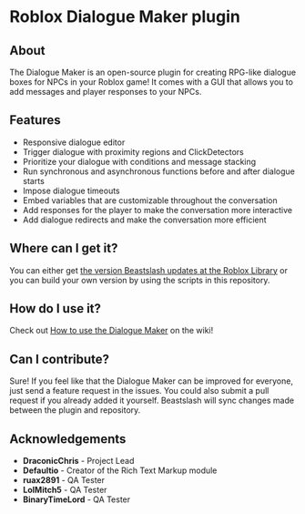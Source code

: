# Roblox Dialogue Maker plugin

## About
The Dialogue Maker is an open-source plugin for creating RPG-like dialogue boxes for NPCs in your Roblox game! It comes with a GUI that allows you to add messages and player responses to your NPCs.

## Features
* Responsive dialogue editor
* Trigger dialogue with proximity regions and ClickDetectors
* Prioritize your dialogue with conditions and message stacking
* Run synchronous and asynchronous functions before and after dialogue starts
* Impose dialogue timeouts
* Embed variables that are customizable throughout the conversation
* Add responses for the player to make the conversation more interactive
* Add dialogue redirects and make the conversation more efficient

## Where can I get it?
You can either get [the version Beastslash updates at the Roblox Library](https://www.roblox.com/library/4930928141/Dialogue-Maker-Beta) or you can build your own version by using the scripts in this repository.

## How do I use it?
Check out [How to use the Dialogue Maker](https://github.com/beastslash/roblox-dialogue-maker/wiki/How-to-use-the-Dialogue-Maker) on the wiki!

## Can I contribute?
Sure! If you feel like that the Dialogue Maker can be improved for everyone, just send a feature request in the issues. You could also submit a pull request if you already added it yourself. Beastslash will sync changes made between the plugin and repository.

## Acknowledgements
* **DraconicChris** - Project Lead
* **Defaultio** - Creator of the Rich Text Markup module
* **ruax2891** - QA Tester
* **LolMitch5** - QA Tester
* **BinaryTimeLord** - QA Tester
